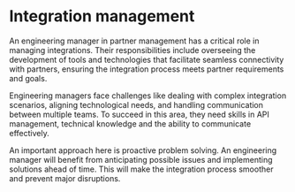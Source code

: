 # Integration management

An engineering manager in partner management has a critical role in managing integrations. Their responsibilities include overseeing the development of tools and technologies that facilitate seamless connectivity with partners, ensuring the integration process meets partner requirements and goals.

Engineering managers face challenges like dealing with complex integration scenarios, aligning technological needs, and handling communication between multiple teams. To succeed in this area, they need skills in API management, technical knowledge and the ability to communicate effectively. 

An important approach here is proactive problem solving. An engineering manager will benefit from anticipating possible issues and implementing solutions ahead of time. This will make the integration process smoother and prevent major disruptions.